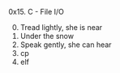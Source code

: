 0x15. C - File I/O

0. Tread lightly, she is near
1. Under the snow
2. Speak gently, she can hear
3. cp
4. elf
